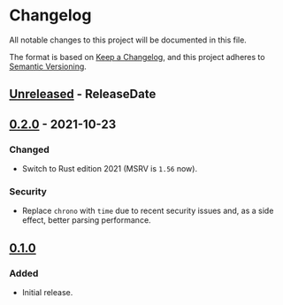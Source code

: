 <!-- markdownlint-disable MD024 -->

# Changelog

All notable changes to this project will be documented in this file.

The format is based on [Keep a Changelog](https://keepachangelog.com/en/1.0.0/),
and this project adheres to [Semantic Versioning](https://semver.org/spec/v2.0.0.html).

## [Unreleased] - ReleaseDate

## [0.2.0] - 2021-10-23

### Changed

- Switch to Rust edition 2021 (MSRV is `1.56` now).

### Security

- Replace `chrono` with `time` due to recent security issues and, as a side effect, better parsing
  performance.

## [0.1.0]

### Added

- Initial release.

[Unreleased]: https://github.com/dnaka91/chronver/compare/v0.2.0...HEAD
[0.2.0]: https://github.com/dnaka91/chronver/compare/v0.1.0...v0.2.0
[0.1.0]: https://github.com/dnaka91/chronver/releases/tag/v0.1.0
